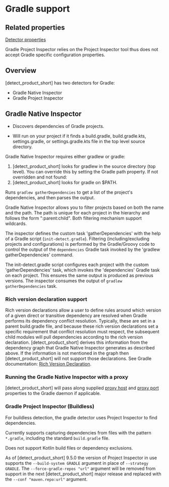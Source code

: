 # Gradle support

## Related properties

[Detector properties](../properties/detectors/gradle.md)

<note type="Note">Gradle Project Inspector relies on the Project Inspector tool thus does not accept Gradle specific configuration properties.
</note>

## Overview

[detect_product_short] has two detectors for Gradle:

* Gradle Native Inspector
* Gradle Project Inspector

## Gradle Native Inspector

* Discovers dependencies of Gradle projects.

* Will run on your project if it finds a build.gradle, build.gradle.kts, settings.gradle, or settings.gradle.kts file in the top level source directory.

Gradle Native Inspector requires either gradlew or gradle:

1. [detect_product_short] looks for gradlew in the source directory (top level). You can override this by setting the Gradle path property. If not overridden and not found:
1. [detect_product_short] looks for gradle on $PATH.

Runs `gradlew gatherDependencies` to get a list of the project's dependencies, and then parses the output.

Gradle Native Inspector allows you to filter projects based on both the name and the path. The path is unique for each project in the hierarchy and follows the form ":parent:child". Both filtering mechanism support wildcards.

The inspector defines the custom task 'gatherDependencies' with the help of a Gradle script (`init-detect.gradle`). 
Filtering (including/excluding projects and configurations) is performed by the Gradle/Groovy code to control
the output of the `dependencies` Gradle task invoked by the 'gradlew gatherDependencies' command.

The init-detect.gradle script configures each project with the custom 'gatherDependencies' task, which invokes the 'dependencies' Gradle task on each project. This ensures the same output is produced as previous versions. The inspector consumes the output of `gradlew gatherDependencies` task.

### Rich version declaration support

Rich version declarations allow a user to define rules around which version of a given direct or transitive dependency are resolved when Gradle performs its dependency conflict resolution. Typically, these are set in a parent build.gradle file, and because these rich version declarations set a specific requirement that conflict resolution must respect, the subsequent child modules will pull dependencies according to the rich version declaration.
[detect_product_short] derives this information from the dependency graph that Gradle Native Inspector generates as described above. If the information is not mentioned in the graph then [detect_product_short] will not support those declarations.
See Gradle documentation: [Rich Version Declaration](https://docs.gradle.org/current/userguide/rich_versions.html).

### Running the Gradle Native Inspector with a proxy

[detect_product_short] will pass along supplied [proxy host](../properties/configuration/proxy.md#proxy-host-advanced) and [proxy port](../properties/configuration/proxy.md#proxy-port-advanced) properties to the Gradle daemon if applicable.

### Gradle Project Inspector (Buildless)

For buildless detection, the gradle detector uses Project Inspector to find dependencies.

Currently supports capturing dependencies from files with the pattern `*.gradle`, including the standard `build.gradle` file. 

<note type="note">Does not support Kotlin build files or dependency exclusions.</note>

As of [detect_product_short] 9.5.0 the version of Project Inspector in use supports the `--build-system GRADLE` argument in place of `--strategy GRADLE`.
The `--force-gradle-repos "url"` argument will be removed from support in the next [detect_product_short] major release and replaced with the `--conf "maven.repo:url"` argument.
